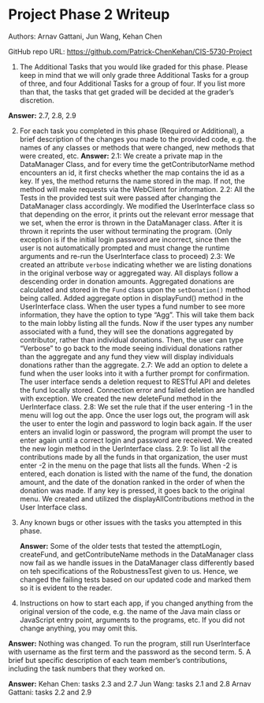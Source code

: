 # Project Phase 2 Writeup

Authors: Arnav Gattani, Jun Wang, Kehan Chen 

GitHub repo URL: https://github.com/Patrick-ChenKehan/CIS-5730-Project 

  1. The Additional Tasks that you would like graded for this phase. Please keep in mind that we will only grade three Additional Tasks for a group of three, and four Additional Tasks for a group of four. If you list more than that, the tasks that get graded will be decided at the grader’s discretion.

  **Answer:** 2.7, 2.8, 2.9

  2. For each task you completed in this phase (Required or Additional), a brief description of the changes you made to the provided code, e.g. the names of any classes or methods that were changed, new methods that were created, etc.
    **Answer:**
    2.1: We create a private map in the DataManager Class, and for every time the getContributorName method encounters an id, it first checks whether the map contains the id as a key. If yes, the method returns the name stored in the map. If not, the method will make requests via the WebClient for information.
    2.2: All the Tests in the provided test suit were passed after changing the DataManager class accordingly. We modified the UserInterface class so that depending on the error, it prints out the relevant error message that we set, when the error is thrown in the DataManager class. After it is thrown it reprints the user without terminating the program. (Only exception is if the initial login password are incorrect, since then the user is not automatically prompted and must change the runtime arguments and re-run the UserInterface class to proceed)
    2.3: We created an attribute `verbose` indicating whether we are listing donations in the original verbose way or aggregated way. All displays follow a descending order in donation amounts. Aggregated donations are calculated and stored in the `Fund` class upon the `setDonation()` method being called. Added aggregate option in displayFund() method in the UserInterface class. When the user types a fund number to see more information, they have the option to type “Agg”. This will take them back to the main lobby listing all the funds. Now if the user types any number associated with a fund, they will see the donations aggregated by contributor, rather than individual donations. Then, the user can type “Verbose” to go back to the mode seeing individual donations rather than the aggregate and any fund they view will display individuals donations rather than the aggregate. 
    2.7: We add an option to delete a fund when the user looks into it with a further prompt for confirmation. The user interface sends a deletion request to RESTful API and deletes the fund locally stored. Connection error and failed deletion are handled with exception. We created the new deleteFund method in the UerInterface class. 
    2.8: We set the rule that if the user entering -1 in the menu will log out the app. Once the user logs out, the program will ask the user to enter the login and password to login back again. If the user enters an invalid login or password, the program will prompt the user to enter again until a correct login and password are received. We created the new login method in the UerInterface class. 
    2.9: To list all the contributions made by all the funds in that organization, the user must enter -2 in the menu on the page that lists all the funds. When -2 is entered, each donation is listed with the name of the fund, the donation amount, and the date of the donation ranked in the order of when the donation was made. If any key is pressed, it goes back to the original menu. We created and utilized the displayAllContributions method in the User Interface class. 
    
  3. Any known bugs or other issues with the tasks you attempted in this phase.

      **Answer:** Some of the older tests that tested the attemptLogin, createFund, and getContributeName methods in the DataManager    class now fail as we handle issues in the DataManager class differently based on teh specifications of the RobustnessTest given to us. Hence, we changed the failing tests based on our updated code and marked them so it is evident to the reader. 
    
  4. Instructions on how to start each app, if you changed anything from the original version of the code, e.g. the name of the Java main class or JavaScript entry point, arguments to the programs, etc. If you did not change anything, you may omit this.

**Answer:** Nothing was changed. To run the program, still run UserInterface with username as the first term and the password as the second term.
  5. A brief but specific description of each team member’s contributions, including the task numbers that they worked on.

**Answer:**
Kehan Chen: tasks 2.3 and 2.7
Jun Wang: tasks 2.1 and 2.8
Arnav Gattani: tasks 2.2 and 2.9

